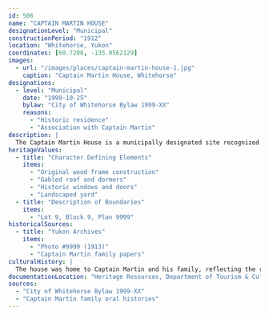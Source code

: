 ```yaml
---
id: 506
name: "CAPTAIN MARTIN HOUSE"
designationLevel: "Municipal"
constructionPeriod: "1912"
location: "Whitehorse, Yukon"
coordinates: [60.7206, -135.0562129]
images:
  - url: "/images/places/captain-martin-house-1.jpg"
    caption: "Captain Martin House, Whitehorse"
designations:
  - level: "Municipal"
    date: "1999-10-25"
    bylaw: "City of Whitehorse Bylaw 1999-XX"
    reasons:
      - "Historic residence"
      - "Association with Captain Martin"
description: |
  The Captain Martin House is a municipally designated site recognized for its association with Captain Martin, a prominent figure in Whitehorse's riverboat era. The house is a well-preserved example of early 20th-century residential architecture in the Yukon.
heritageValues:
  - title: "Character Defining Elements"
    items:
      - "Original wood frame construction"
      - "Gabled roof and dormers"
      - "Historic windows and doors"
      - "Landscaped yard"
  - title: "Description of Boundaries"
    items:
      - "Lot 9, Block 9, Plan 9999"
historicalSources:
  - title: "Yukon Archives"
    items:
      - "Photo #9999 (1913)"
      - "Captain Martin family papers"
culturalHistory: |
  The house was home to Captain Martin and his family, reflecting the riverboat era and the growth of Whitehorse as a transportation hub.
documentationLocation: "Heritage Resources, Department of Tourism & Culture, Government of Yukon, file #FFFF-FF"
sources:
  - "City of Whitehorse Bylaw 1999-XX"
  - "Captain Martin family oral histories"
---
```

